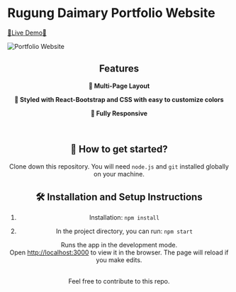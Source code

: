 # Rugung Daimary Portfolio Website

[🔗Live Demo🔗](https://rugung-daimary-portfolio.vercel.app/)

![Portfolio Website](https://github.com/user-attachments/assets/9fb7dd3f-1c9b-49e7-bd0a-3f2e8d568784)

<div align="center">

## Features

**📖 Multi-Page Layout**

**🎨 Styled with React-Bootstrap and CSS with easy to customize colors**

**📱 Fully Responsive**

<br />

## 🚀 How to get started?

Clone down this repository. You will need `node.js` and `git` installed globally on your machine.

## 🛠 Installation and Setup Instructions

1. Installation: `npm install`

2. In the project directory, you can run: `npm start`

Runs the app in the development mode.\
Open [http://localhost:3000](http://localhost:3000) to view it in the browser.
The page will reload if you make edits.

<br />
Feel free to contribute to this repo.
